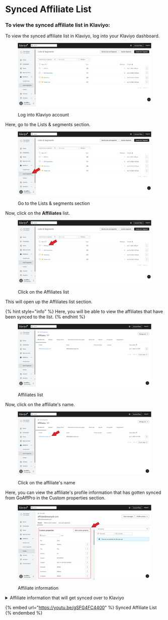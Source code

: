 # Synced Affiliate List

### To view the synced affiliate list in Klaviyo:

To view the synced affiliate list in Klaviyo, log into your Klaviyo dashboard.&#x20;

<figure><img src="../../../.gitbook/assets/image (266).png" alt=""><figcaption><p>Log into Klaviyo account</p></figcaption></figure>

Here, go to the Lists & segments section.

<figure><img src="../../../.gitbook/assets/Screenshot 2024-01-01 164459.png" alt=""><figcaption><p>Go to the Lists &#x26; segments section</p></figcaption></figure>

Now, click on the **Affiliates** list.

<figure><img src="../../../.gitbook/assets/Screenshot 2024-01-01 164510.png" alt=""><figcaption><p>Click on the Affiliates list</p></figcaption></figure>

This will open up the Affiliates list section.

{% hint style="info" %}
Here, you will be able to view the affiliates that have been synced to the list.
{% endhint %}

<figure><img src="../../../.gitbook/assets/image (265).png" alt=""><figcaption><p>Affiliates list</p></figcaption></figure>

Now, click on the affiliate's name.

<figure><img src="../../../.gitbook/assets/Screenshot 2024-01-01 181329.png" alt=""><figcaption><p>Click on the affiliate's name</p></figcaption></figure>

Here, you can view the affiliate's profile information that has gotten synced from GoAffPro in the Custom properties section.

<figure><img src="../../../.gitbook/assets/Screenshot 2024-01-01 18121803.png" alt=""><figcaption><p>Affiliate information</p></figcaption></figure>

<details>

<summary>Affiliate information that will get synced over to Klaviyo</summary>

* Affiliate name&#x20;
* First name
* Last name
* Email address&#x20;
* Status
* Source
* Referral code&#x20;
* Coupon code&#x20;
* Address&#x20;
* Country&#x20;
* State&#x20;
* City&#x20;
* Postal code
* Facebook&#x20;
* Instagram

</details>

{% embed url="https://youtu.be/gSFG4FC4400" %}
Synced Affiliate List
{% endembed %}
